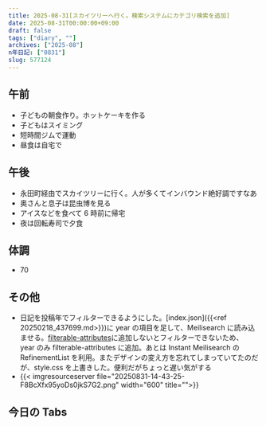 ```yaml
---
title: 2025-08-31[スカイツリーへ行く。検索システムにカテゴリ検索を追加]
date: 2025-08-31T00:00:00+09:00
draft: false
tags: ["diary", ""]
archives: ["2025-08"]
n年日記: ["0831"]
slug: 577124
---
```


## 午前

- 子どもの朝食作り。ホットケーキを作る
- 子どもはスイミング
- 短時間ジムで運動
- 昼食は自宅で

## 午後

- 永田町経由でスカイツリーに行く。人が多くてインバウンド絶好調ですなあ
- 奥さんと息子は昆虫博を見る
- アイスなどを食べて 6 時前に帰宅
- 夜は回転寿司で夕食

## 体調

- 70

## その他

- 日記を投稿年でフィルターできるようにした。[index.json]({{<ref 20250218_437699.md>}})に year の項目を足して、Meilisearch に読み込ませる。[filterable-attributes](https://www.meilisearch.com/docs/reference/api/settings#filterable-attributes)に追加しないとフィルターできないため、 year のみ filterable-attributes に追加。あとは Instant Meilisearch の RefinementList を利用。またデザインの変え方を忘れてしまっていてたのだが、style.css を上書きした。便利だがちょっと遅い気がする
- {{< imgresourceserver file="20250831-14-43-25-F8BcXfx95yoDs0jkS7G2.png" width="600" title="">}}

## 今日の Tabs
